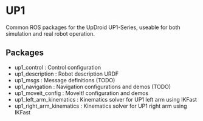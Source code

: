 # UP1 #

Common ROS packages for the UpDroid UP1-Series, useable for both simulation and
real robot operation.

## Packages ##

 - up1_control : Control configuration
 - up1_description : Robot description URDF
 - up1_msgs : Message definitions (TODO)
 - up1_navigation : Navigation configurations and demos (TODO)
 - up1_moveit_config : MoveIt! configuration and demos
 - up1_left_arm_kinematics : Kinematics solver for UP1 left arm using IKFast
 - up1_right_arm_kinematics : Kinematics solver for UP1 right arm using IKFast

